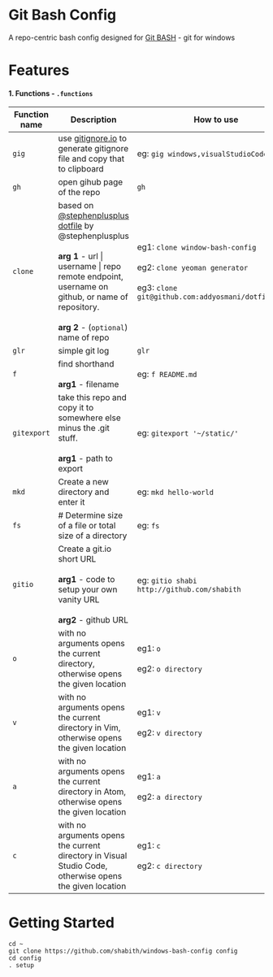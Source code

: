 Git Bash Config
====================

A repo-centric bash config designed for [Git BASH](https://git-for-windows.github.io/) - git for windows

Features
========

#### 1. Functions - `.functions`
| Function name | Description  | How to use |
| --- |---|---|
| `gig` |  use [gitignore.io]() to generate gitignore file and copy that to clipboard | eg: `gig windows,visualStudioCode,node` |
| `gh` | open gihub page of the repo | `gh` |
| `clone` | based on [@stephenplusplus  dotfile](https://github.com/stephenplusplus/dots/blob/master/.bash_profile) by @stephenplusplus <br /><br /> **arg 1** - url &#124; username &#124; repo remote endpoint, username on github, or name of repository. <br /><br />**arg 2** - (`optional`) name of repo | eg1: `clone window-bash-config` <br /> <br /> eg2: `clone yeoman generator`<br /><br /> eg3: `clone git@github.com:addyosmani/dotfiles.git`|
| `glr` | simple git log | `glr` |
| `f` | find shorthand<br /><br />**arg1** - filename | eg: `f README.md` |
| `gitexport` | take this repo and copy it to somewhere else minus the .git stuff.<br /><br /> **arg1** - path to export | eg: `gitexport '~/static/'` |
| `mkd` | Create a new directory and enter it | eg: `mkd hello-world` |
| `fs` | # Determine size of a file or total size of a directory | eg: `fs` |
| `gitio` | Create a git.io short URL<br /><br > **arg1** - code to setup your own vanity URL <br /><br /> **arg2** - github URL | eg: `gitio shabi http://github.com/shabith` |
| `o` | with no arguments opens the current directory, otherwise opens the given location | eg1: `o` <br /><br /> eg2: `o directory` |
| `v` | with no arguments opens the current directory in Vim, otherwise opens the given location | eg1: `v` <br /><br /> eg2: `v directory` |
| `a` | with no arguments opens the current directory in Atom, otherwise opens the given location | eg1: `a` <br /><br /> eg2: `a directory` |
| `c` | with no arguments opens the current directory in Visual Studio Code, otherwise opens the given location | eg1: `c` <br /><br /> eg2: `c directory` |



Getting Started
===============

  ```
  cd ~
  git clone https://github.com/shabith/windows-bash-config config
  cd config
  . setup

  ```
